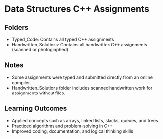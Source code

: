 # Data Structures C++ Assignments

## Folders
- Typed_Code: Contains all typed C++ assignments
- Handwritten_Solutions: Contains all handwritten C++ assignments (scanned or photographed)

## Notes
- Some assignments were typed and submitted directly from an online compiler.
- Handwritten_Solutions folder includes scanned handwritten work for assignments without files.

## Learning Outcomes
- Applied concepts such as arrays, linked lists, stacks, queues, and trees
- Practiced algorithms and problem-solving in C++
- Improved coding, documentation, and logical thinking skills
